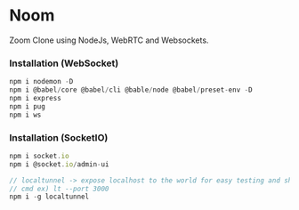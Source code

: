 # Noom
Zoom Clone using NodeJs, WebRTC and Websockets.

### Installation (WebSocket)
```js
npm i nodemon -D
npm i @babel/core @babel/cli @bable/node @babel/preset-env -D
npm i express
npm i pug
npm i ws
```

### Installation (SocketIO)
```js
npm i socket.io
npm i @socket.io/admin-ui

// localtunnel -> expose localhost to the world for easy testing and sharing
// cmd ex) lt --port 3000
npm i -g localtunnel 

```


